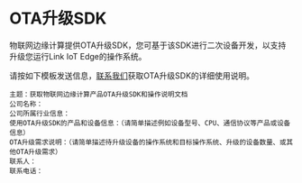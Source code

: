 # OTA升级SDK

物联网边缘计算提供OTA升级SDK，您可基于该SDK进行二次设备开发，以支持升级您运行Link IoT Edge的操作系统。

请按如下模板发送信息，[联系我们](https://ai.alimebot.taobao.com/intl/index.htm?from=3kMRyQHHTS)获取OTA升级SDK的详细使用说明。

```
主题：获取物联网边缘计算产品OTA升级SDK和操作说明文档
公司名称：
公司所属行业信息：
使用OTA升级SDK的产品和设备信息：（请简单描述例如设备型号、CPU、通信协议等产品或设备信息）
OTA升级需求说明：（请简单描述待升级设备的操作系统和目标操作系统、升级的设备数量、或其他OTA升级需求）
联系人：
联系电话：
```


